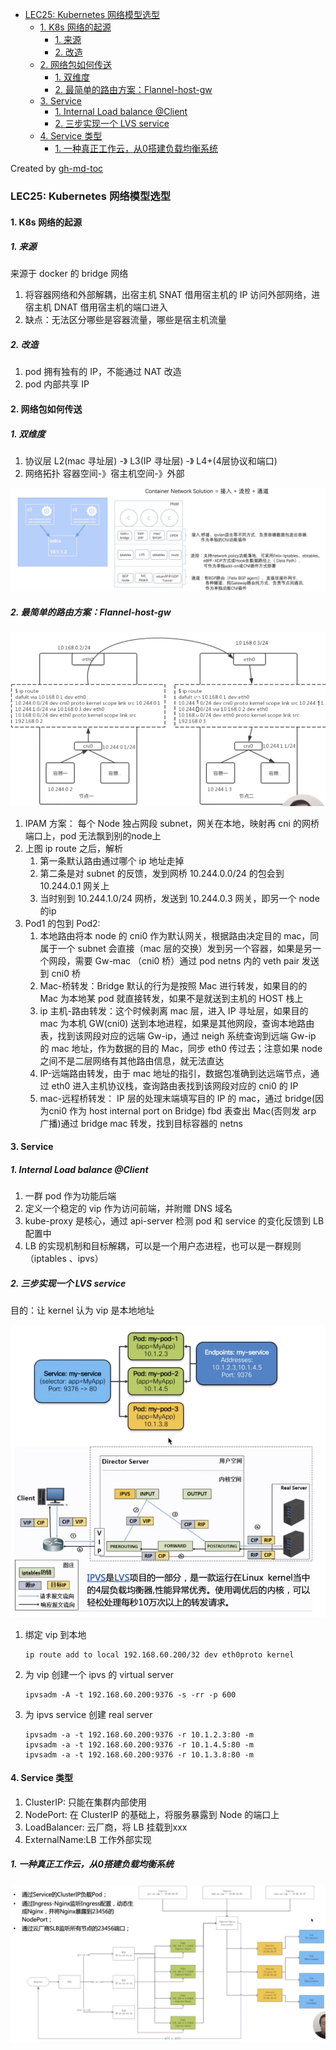 * [LEC25: Kubernetes 网络模型选型](#lec25-kubernetes-网络模型选型)
   * [1. K8s 网络的起源](#1-k8s-网络的起源)
      * [1. 来源](#1-来源)
      * [2. 改造](#2-改造)
   * [2. 网络包如何传送](#2-网络包如何传送)
      * [1. 双维度](#1-双维度)
      * [2. 最简单的路由方案：Flannel-host-gw](#2-最简单的路由方案flannel-host-gw)
   * [3. Service](#3-service)
      * [1.  Internal Load balance @Client](#1--internal-load-balance-client)
      * [2. 三步实现一个 LVS service](#2-三步实现一个-lvs-service)
   * [4. Service 类型](#4-service-类型)
      * [1. 一种真正工作云，从0搭建负载均衡系统](#1-一种真正工作云从0搭建负载均衡系统)

Created by [gh-md-toc](https://github.com/ekalinin/github-markdown-toc)

### LEC25: Kubernetes 网络模型选型

#### 1. K8s 网络的起源

##### 1. 来源

来源于 docker 的 bridge 网络

1. 将容器网络和外部解耦，出宿主机 SNAT 借用宿主机的 IP 访问外部网络，进宿主机 DNAT 借用宿主机的端口进入
2. 缺点：无法区分哪些是容器流量，哪些是宿主机流量

##### 2. 改造

1. pod 拥有独有的 IP，不能通过 NAT 改造
2. pod 内部共享 IP

#### 2. 网络包如何传送

##### 1. 双维度

1. 协议层 L2(mac 寻址层) -》 L3(IP 寻址层) -》 L4+(4层协议和端口)
2. 网络拓扑 容器空间-》宿主机空间-》外部

![image-20200105213609586](./images/image-20200105213609586.png)

##### 2. 最简单的路由方案：Flannel-host-gw

![image-20200105214557406](./images/image-20200105214557406.png)

1. IPAM 方案： 每个 Node 独占网段 subnet，网关在本地，映射再 cni 的网桥端口上，pod 无法飘到别的node上
2. 上图 ip route 之后，解析
   1. 第一条默认路由通过哪个 ip 地址走掉
   2. 第二条是对 subnet 的反馈，发到网桥 10.244.0.0/24 的包会到  10.244.0.1 网关上
   3. 当时别到  10.244.1.0/24 网桥，发送到 10.244.0.3 网关，即另一个 node 的ip
3. Pod1 的包到 Pod2: 
   1. 本地路由将本 node 的 cni0 作为默认网关，根据路由决定目的 mac，同属于一个 subnet 会直接（mac 层的交换）发到另一个容器，如果是另一个网段，需要 Gw-mac （cni0 桥）通过 pod netns 内的 veth pair 发送到 cni0 桥
   2. Mac-桥转发：Bridge 默认的行为是按照 Mac 进行转发，如果目的的 Mac 为本地某 pod 就直接转发，如果不是就送到主机的 HOST 栈上
   3. ip 主机-路由转发：这个时候剥离  mac 层，进入 IP 寻址层，如果目的 mac 为本机 GW(cni0) 送到本地进程，如果是其他网段，查询本地路由表，找到该网段对应的远端 Gw-ip，通过 neigh 系统查询到远端 Gw-ip 的 mac 地址，作为数据的目的 Mac，同步 eth0 传过去；注意如果 node 之间不是二层网络有其他路由信息，就无法直达
   4. IP-远端路由转发，由于 mac 地址的指引，数据包准确到达远端节点，通过 eth0 进入主机协议栈，查询路由表找到该网段对应的 cni0 的 IP 
   5. mac-远程桥转发： IP 层的处理末端填写目的 IP 的 mac，通过 bridge(因为cni0 作为 host internal port on Bridge) fbd 表查出 Mac(否则发 arp 广播)通过 bridge mac 转发，找到目标容器的 netns

#### 3. Service

##### 1.  Internal Load balance @Client

1. 一群 pod 作为功能后端
2. 定义一个稳定的 vip 作为访问前端，并附赠 DNS 域名
3. kube-proxy 是核心，通过 api-server 检测 pod 和 service 的变化反馈到 LB 配置中
4. LB 的实现机制和目标解耦，可以是一个用户态进程，也可以是一群规则（iptables 、ipvs）

##### 2. 三步实现一个 LVS service

目的：让 kernel 认为 vip 是本地地址

![image-20200105224320819](./images/image-20200105224320819.png)

1. 绑定 vip 到本地

   ```
   ip route add to local 192.168.60.200/32 dev eth0proto kernel
   ```

2. 为 vip 创建一个 ipvs 的 virtual server

   ```
   ipvsadm -A -t 192.168.60.200:9376 -s -rr -p 600
   ```

3. 为 ipvs service 创建 real server

   ```
   ipvsadm -a -t 192.168.60.200:9376 -r 10.1.2.3:80 -m
   ipvsadm -a -t 192.168.60.200:9376 -r 10.1.4.5:80 -m
   ipvsadm -a -t 192.168.60.200:9376 -r 10.1.3.8:80 -m
   ```

#### 4. Service 类型

1. ClusterIP: 只能在集群内部使用
2. NodePort: 在 ClusterIP 的基础上，将服务暴露到 Node 的端口上
3. LoadBalancer: 云厂商，将 LB 挂载到xxx
4. ExternalName:LB 工作外部实现

##### 1. 一种真正工作云，从0搭建负载均衡系统

![image-20200105225155564](./images/image-20200105225155564.png)

